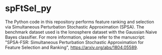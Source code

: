 # spFtSel_py
The Python code in this repository performs feature ranking and selection via Simultaneous Perturbation Stochastic Approximation (SPSA). The benchmark dataset used is the Ionosphere dataset with the Gaussian Naive Bayes classifier. For more information, please refer to the manuscript: "SPSA-FSR: Simultaneous Perturbation Stochastic Approximation for Feature Selection and Ranking", https://arxiv.org/abs/1804.05589.
